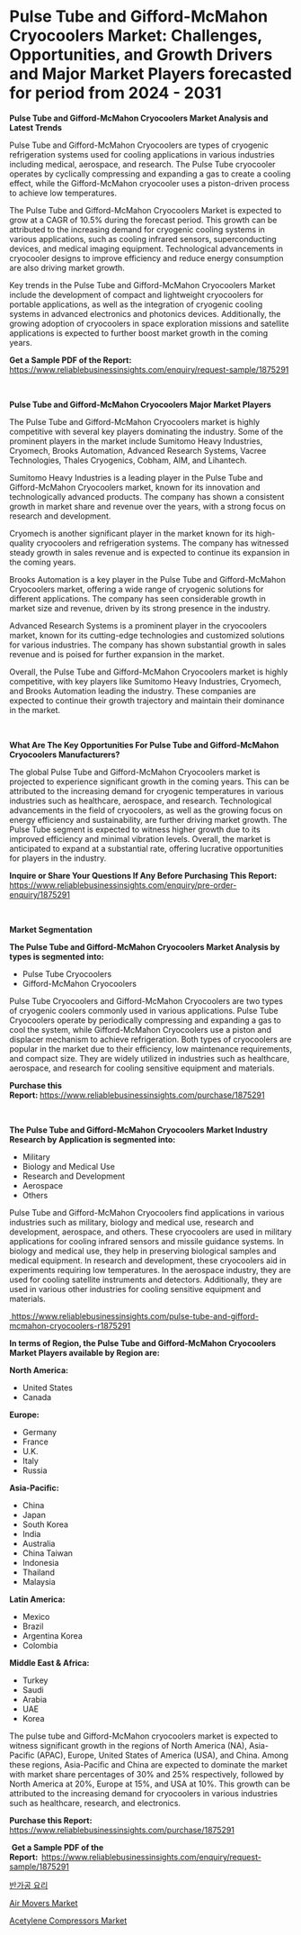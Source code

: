 <p><h1>Pulse Tube and Gifford-McMahon Cryocoolers Market: Challenges, Opportunities, and Growth Drivers and Major Market Players forecasted for period from 2024 - 2031</h1></p><p><strong>Pulse Tube and Gifford-McMahon Cryocoolers Market Analysis and Latest Trends</strong></p>
<p><p>Pulse Tube and Gifford-McMahon Cryocoolers are types of cryogenic refrigeration systems used for cooling applications in various industries including medical, aerospace, and research. The Pulse Tube cryocooler operates by cyclically compressing and expanding a gas to create a cooling effect, while the Gifford-McMahon cryocooler uses a piston-driven process to achieve low temperatures.</p><p>The Pulse Tube and Gifford-McMahon Cryocoolers Market is expected to grow at a CAGR of 10.5% during the forecast period. This growth can be attributed to the increasing demand for cryogenic cooling systems in various applications, such as cooling infrared sensors, superconducting devices, and medical imaging equipment. Technological advancements in cryocooler designs to improve efficiency and reduce energy consumption are also driving market growth.</p><p>Key trends in the Pulse Tube and Gifford-McMahon Cryocoolers Market include the development of compact and lightweight cryocoolers for portable applications, as well as the integration of cryogenic cooling systems in advanced electronics and photonics devices. Additionally, the growing adoption of cryocoolers in space exploration missions and satellite applications is expected to further boost market growth in the coming years.</p></p>
<p><strong>Get a Sample PDF of the Report:&nbsp;</strong> <a href="https://www.reliablebusinessinsights.com/enquiry/request-sample/1875291">https://www.reliablebusinessinsights.com/enquiry/request-sample/1875291</a></p>
<p>&nbsp;</p>
<p><strong>Pulse Tube and Gifford-McMahon Cryocoolers Major Market Players</strong></p>
<p><p>The Pulse Tube and Gifford-McMahon Cryocoolers market is highly competitive with several key players dominating the industry. Some of the prominent players in the market include Sumitomo Heavy Industries, Cryomech, Brooks Automation, Advanced Research Systems, Vacree Technologies, Thales Cryogenics, Cobham, AIM, and Lihantech.</p><p>Sumitomo Heavy Industries is a leading player in the Pulse Tube and Gifford-McMahon Cryocoolers market, known for its innovation and technologically advanced products. The company has shown a consistent growth in market share and revenue over the years, with a strong focus on research and development.</p><p>Cryomech is another significant player in the market known for its high-quality cryocoolers and refrigeration systems. The company has witnessed steady growth in sales revenue and is expected to continue its expansion in the coming years.</p><p>Brooks Automation is a key player in the Pulse Tube and Gifford-McMahon Cryocoolers market, offering a wide range of cryogenic solutions for different applications. The company has seen considerable growth in market size and revenue, driven by its strong presence in the industry.</p><p>Advanced Research Systems is a prominent player in the cryocoolers market, known for its cutting-edge technologies and customized solutions for various industries. The company has shown substantial growth in sales revenue and is poised for further expansion in the market.</p><p>Overall, the Pulse Tube and Gifford-McMahon Cryocoolers market is highly competitive, with key players like Sumitomo Heavy Industries, Cryomech, and Brooks Automation leading the industry. These companies are expected to continue their growth trajectory and maintain their dominance in the market.</p></p>
<p>&nbsp;</p>
<p><strong>What Are The Key Opportunities For Pulse Tube and Gifford-McMahon Cryocoolers Manufacturers?</strong></p>
<p><p>The global Pulse Tube and Gifford-McMahon Cryocoolers market is projected to experience significant growth in the coming years. This can be attributed to the increasing demand for cryogenic temperatures in various industries such as healthcare, aerospace, and research. Technological advancements in the field of cryocoolers, as well as the growing focus on energy efficiency and sustainability, are further driving market growth. The Pulse Tube segment is expected to witness higher growth due to its improved efficiency and minimal vibration levels. Overall, the market is anticipated to expand at a substantial rate, offering lucrative opportunities for players in the industry.</p></p>
<p><strong>Inquire or Share Your Questions If Any Before Purchasing This Report:</strong> <a href="https://www.reliablebusinessinsights.com/enquiry/pre-order-enquiry/1875291">https://www.reliablebusinessinsights.com/enquiry/pre-order-enquiry/1875291</a></p>
<p>&nbsp;</p>
<p><strong>Market Segmentation</strong></p>
<p><strong>The Pulse Tube and Gifford-McMahon Cryocoolers Market Analysis by types is segmented into:</strong></p>
<p><ul><li>Pulse Tube Cryocoolers</li><li>Gifford-McMahon Cryocoolers</li></ul></p>
<p><p>Pulse Tube Cryocoolers and Gifford-McMahon Cryocoolers are two types of cryogenic coolers commonly used in various applications. Pulse Tube Cryocoolers operate by periodically compressing and expanding a gas to cool the system, while Gifford-McMahon Cryocoolers use a piston and displacer mechanism to achieve refrigeration. Both types of cryocoolers are popular in the market due to their efficiency, low maintenance requirements, and compact size. They are widely utilized in industries such as healthcare, aerospace, and research for cooling sensitive equipment and materials.</p></p>
<p><strong>Purchase this Report:&nbsp;</strong><a href="https://www.reliablebusinessinsights.com/purchase/1875291">https://www.reliablebusinessinsights.com/purchase/1875291</a></p>
<p>&nbsp;</p>
<p><strong>The Pulse Tube and Gifford-McMahon Cryocoolers Market Industry Research by Application is segmented into:</strong></p>
<p><ul><li>Military</li><li>Biology and Medical Use</li><li>Research and Development</li><li>Aerospace</li><li>Others</li></ul></p>
<p><p>Pulse Tube and Gifford-McMahon Cryocoolers find applications in various industries such as military, biology and medical use, research and development, aerospace, and others. These cryocoolers are used in military applications for cooling infrared sensors and missile guidance systems. In biology and medical use, they help in preserving biological samples and medical equipment. In research and development, these cryocoolers aid in experiments requiring low temperatures. In the aerospace industry, they are used for cooling satellite instruments and detectors. Additionally, they are used in various other industries for cooling sensitive equipment and materials.</p></p>
<p><a href="https://www.reliablebusinessinsights.com/pulse-tube-and-gifford-mcmahon-cryocoolers-r1875291">&nbsp;https://www.reliablebusinessinsights.com/pulse-tube-and-gifford-mcmahon-cryocoolers-r1875291</a></p>
<p><strong>In terms of Region, the Pulse Tube and Gifford-McMahon Cryocoolers Market Players available by Region are:</strong></p>
<p>
    <p> <strong> North America: </strong>
        <ul>
            <li>United States</li>
            <li>Canada</li>
        </ul>
        </p> 
    <p> <strong> Europe: </strong>
        <ul>
            <li>Germany</li>
            <li>France</li>
            <li>U.K.</li>
            <li>Italy</li>
            <li>Russia</li>
        </ul>
        </p> 
    <p> <strong> Asia-Pacific: </strong>
        <ul>
            <li>China</li>
            <li>Japan</li>
            <li>South Korea</li>
            <li>India</li>
            <li>Australia</li>
            <li>China Taiwan</li>
            <li>Indonesia</li>
            <li>Thailand</li>
            <li>Malaysia</li>
        </ul>
        </p> 
    <p> <strong> Latin America: </strong>
        <ul>
            <li>Mexico</li>
            <li>Brazil</li>
            <li>Argentina Korea</li>
            <li>Colombia</li>
        </ul>
        </p> 
    <p> <strong> Middle East & Africa: </strong>
        <ul>
            <li>Turkey</li>
            <li>Saudi</li>
            <li>Arabia</li>
            <li>UAE</li>
            <li>Korea</li>
        </ul>
    </p>
    </p>
<p><p>The pulse tube and Gifford-McMahon cryocoolers market is expected to witness significant growth in the regions of North America (NA), Asia-Pacific (APAC), Europe, United States of America (USA), and China. Among these regions, Asia-Pacific and China are expected to dominate the market with market share percentages of 30% and 25% respectively, followed by North America at 20%, Europe at 15%, and USA at 10%. This growth can be attributed to the increasing demand for cryocoolers in various industries such as healthcare, research, and electronics.</p></p>
<p><strong>Purchase this Report: </strong><a href="https://www.reliablebusinessinsights.com/purchase/1875291">https://www.reliablebusinessinsights.com/purchase/1875291</a></p>
<p>&nbsp;<strong>Get a Sample PDF of the Report:&nbsp;&nbsp;</strong><a href="https://www.reliablebusinessinsights.com/enquiry/request-sample/1875291">https://www.reliablebusinessinsights.com/enquiry/request-sample/1875291</a></p>
<p><strong></strong></p>
<p><p><a href="https://github.com/nuekbpymrrz5/Market-Research-Report-List-2/blob/main/8982929177447.md">반가공 요리</a></p><p><a href="https://github.com/Valeridd446677/Market-Research-Report-List-1/blob/main/air-movers-market.md">Air Movers Market</a></p><p><a href="https://github.com/IzaiahBartell/Market-Research-Report-List-1/blob/main/acetylene-compressors-market.md">Acetylene Compressors Market</a></p></p>